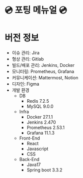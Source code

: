 # 💿 포팅 메뉴얼 💿

# 버전 정보

-   이슈 관리: Jira
-   형상 관리: Gitlab
-   빌드/배포 관리: Jenkins, Docker
-   모니터링: Prometheus, Grafana
-   커뮤니케이션: Mattermost, Notion
-   디자인: Figma
-   개발 환경
    -   DB 
        - Redis 7.2.5
        - MySQL 9.0.0
    -   Infra
        - Docker 27.1.1
        - Jenkins 2.470
        - Prometheus 2.53.1
        - Grafana 11.1.3  
    -   Front-End
        -   React
        -   Javascript
        -   CSS
    -   Back-End
        -   Java17
        -   Spring boot 3.3.2